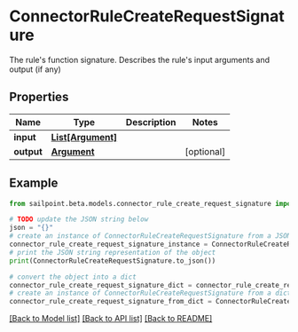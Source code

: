 # ConnectorRuleCreateRequestSignature

The rule's function signature. Describes the rule's input arguments and output (if any)

## Properties

Name | Type | Description | Notes
------------ | ------------- | ------------- | -------------
**input** | [**List[Argument]**](Argument.md) |  | 
**output** | [**Argument**](Argument.md) |  | [optional] 

## Example

```python
from sailpoint.beta.models.connector_rule_create_request_signature import ConnectorRuleCreateRequestSignature

# TODO update the JSON string below
json = "{}"
# create an instance of ConnectorRuleCreateRequestSignature from a JSON string
connector_rule_create_request_signature_instance = ConnectorRuleCreateRequestSignature.from_json(json)
# print the JSON string representation of the object
print(ConnectorRuleCreateRequestSignature.to_json())

# convert the object into a dict
connector_rule_create_request_signature_dict = connector_rule_create_request_signature_instance.to_dict()
# create an instance of ConnectorRuleCreateRequestSignature from a dict
connector_rule_create_request_signature_from_dict = ConnectorRuleCreateRequestSignature.from_dict(connector_rule_create_request_signature_dict)
```
[[Back to Model list]](../README.md#documentation-for-models) [[Back to API list]](../README.md#documentation-for-api-endpoints) [[Back to README]](../README.md)


